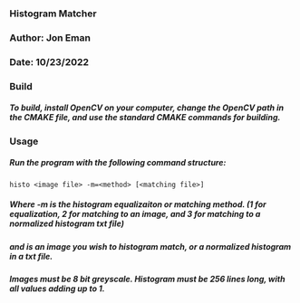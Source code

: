 ### Histogram Matcher
### Author: Jon Eman
### Date: 10/23/2022

### Build
##### To build, install OpenCV on your computer, change the OpenCV path in the CMAKE file, and use the standard CMAKE commands for building.

### Usage

##### Run the program with the following command structure:
    histo <image file> -m=<method> [<matching file>]

##### Where -m is the histogram equalizaiton or matching method. (1 for equalization, 2 for matching to an image, and 3 for matching to a normalized histogram txt file)
##### and <matching file> is an image you wish to histogram match, or a normalized histogram in a txt file.
##### Images must be 8 bit greyscale. Histogram must be 256 lines long, with all values adding up to 1.